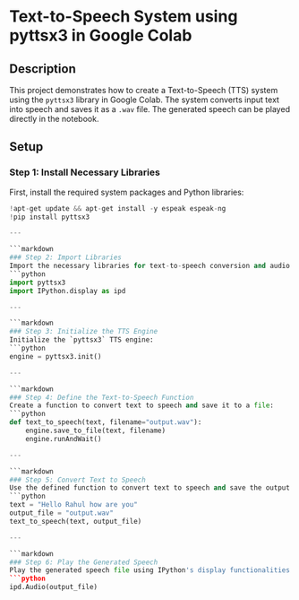 # Text-to-Speech System using pyttsx3 in Google Colab

## Description
This project demonstrates how to create a Text-to-Speech (TTS) system using the `pyttsx3` library in Google Colab. The system converts input text into speech and saves it as a `.wav` file. The generated speech can be played directly in the notebook.
## Setup

### Step 1: Install Necessary Libraries
First, install the required system packages and Python libraries:
```python
!apt-get update && apt-get install -y espeak espeak-ng
!pip install pyttsx3

---

```markdown
### Step 2: Import Libraries
Import the necessary libraries for text-to-speech conversion and audio playback:
```python
import pyttsx3
import IPython.display as ipd

---

```markdown
### Step 3: Initialize the TTS Engine
Initialize the `pyttsx3` TTS engine:
```python
engine = pyttsx3.init()

---

```markdown
### Step 4: Define the Text-to-Speech Function
Create a function to convert text to speech and save it to a file:
```python
def text_to_speech(text, filename="output.wav"):
    engine.save_to_file(text, filename)
    engine.runAndWait()

---

```markdown
### Step 5: Convert Text to Speech
Use the defined function to convert text to speech and save the output:
```python
text = "Hello Rahul how are you"
output_file = "output.wav"
text_to_speech(text, output_file)

---

```markdown
### Step 6: Play the Generated Speech
Play the generated speech file using IPython's display functionalities:
```python
ipd.Audio(output_file)
